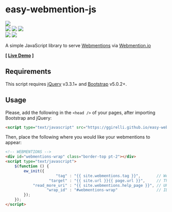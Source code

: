 # easy-webmention-js

![](https://img.shields.io/github/license/ggirelli/easy-webmention-js.svg?style=flat)  
![](https://img.shields.io/github/release/ggirelli/easy-webmention-js.svg?style=flat) ![](https://img.shields.io/github/release-date/ggirelli/easy-webmention-js.svg?style=flat) ![](https://img.shields.io/github/languages/code-size/ggirelli/easy-webmention-js.svg?style=flat)  
![](https://img.shields.io/github/watchers/ggirelli/easy-webmention-js.svg?label=Watch&style=social) ![](https://img.shields.io/github/stars/ggirelli/easy-webmention-js.svg?style=social)

A simple JavaScript library to serve [Webmentions](https://www.w3.org/TR/webmention/) via [Webmention.io](https://Webmention.io)

**\[ [Live Demo](https://ggirelli.info/blog/2021/08/08/webmentions#webmentions-wrap) ]**

## Requirements

This script requires [jQuery](https://jquery.com/) v3.3.1+ and [Bootstrap](https://getbootstrap.com/) v5.0.2+.

## Usage

Please, add the following in the `<head />` of your pages, after importing Bootstrap and jQuery:
```html
<script type="text/javascript" src="https://ggirelli.github.io/easy-webmention-js/src/easy-webmention.min.js"></script>
```

Then, place the following where you would like your webmentions to appear:

```html
<!-- WEBMENTIONS -->
<div id="webmentions-wrap" class="border-top pt-2"></div>
<script type="text/javascript">
    $(function () {
        ew_init({
                      "tag" : "{{ site.webmentions.tag }}",       // Webmention.io username
                   "target" : "{{ site.url }}{{ page.url }}",     // This page's URL
            "read_more_uri" : "{{ site.webmentions.help_page }}", // URL to help page (optional)
                  "wrap_id" : "#webmentions-wrap"                 // ID of element where to add webmentions
        });
    });
</script>

```

